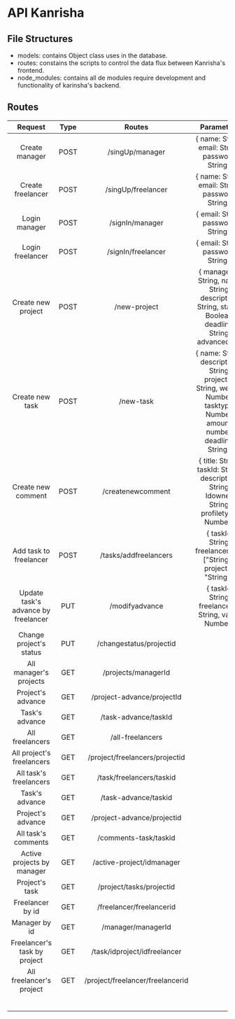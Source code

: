 # API Kanrisha
## File Structures
- models: contains Object class uses in the database.
- routes: constains the scripts to control the data flux between Kanrisha's frontend.
- node_modules: contains all de modules require development and functionality of karinsha's backend.

## Routes

|               Request               | Type |               Routes              |                                                          Parameters                                                          |
|:-----------------------------------:|:----:|:---------------------------------:|:----------------------------------------------------------------------------------------------------------------------------:|
|            Create manager           | POST |          /singUp/manager          |                                       { name: String, email: String, password: String }                                      |
|          Create freelancer          | POST |         /singUp/freelancer        |                                       { name: String, email: String, password: String }                                      |
|            Login manager            | POST |          /signIn/manager          |                                              { email: String, password: String }                                             |
|           Login freelancer          | POST |         /signIn/freelancer        |                                              { email: String, password: String }                                             |
|          Create new project         | POST |            /new-project           |           { managerId: String, name: String, description: String, status: Boolean, deadline: String, advanced: 0 }           |
|           Create new task           | POST |             /new-task             | { name: String, description: String, projectId: String, weight: Number, tasktype: Number, amount: number, deadline: String } |
|          Create new comment         | POST |         /createnewcomment         |                 { title: String, taskId: String, description: String, Idowner: String, profiletype: Number }                 |
|        Add task to freelancer       | POST | /tasks/addfreelancers             |                              { taskId: String, freelancersids: ["String"], projectId: "String" }                             |
| Update task's advance by freelancer |  PUT |           /modifyadvance          |                                    { taskId: String, freelancerId: String, value: Number }                                   |
|       Change project's status       | PUT  |      /changestatus/projectid      |                                                                                                                              |
|        All manager's projects       |  GET |        /projects/managerId        |                                                                                                                              |
|          Project's advance          |  GET |     /project-advance/projectId    |                                                                                                                              |
|            Task's advance           |  GET |        /task-advance/taskId       |                                                                                                                              |
|           All freelancers           |  GET |          /all-freelancers         |                                                                                                                              |
|      All project's freelancers      |  GET |   /project/freelancers/projectid  |                                                                                                                              |
|        All task's freelancers       |  GET |      /task/freelancers/taskid     |                                                                                                                              |
|            Task's advance           |  GET |        /task-advance/taskid       |                                                                                                                              |
|          Project's advance          |  GET |     /project-advance/projectid    |                                                                                                                              |
|         All task's comments         |  GET |       /comments-task/taskid       |                                                                                                                              |
|      Active projects by manager     |  GET |     /active-project/idmanager     |                                                                                                                              |
|            Project's task           |  GET |      /project/tasks/projectid     |                                                                                                                              |
|           Freelancer by id          |  GET |      /freelancer/freelancerid     |                                                                                                                              |
|            Manager by id            |  GET |         /manager/managerId        |                                                                                                                              |
|     Freelancer's task by project    |  GET |    /task/idproject/idfreelancer   |                                                                                                                              |
|       All freelancer's project      |  GET | /project/freelancer/freelancerid |                                                                                                                              |
|                                     |      |                                   |                                                                                                                              |
|                                     |      |                                   |                                                                                                                              |
|                                     |      |                                   |                                                                                                                              |
|                                     |      |                                   |                                                                                                                              |
|                                     |      |                                   |                                                                                                                              |
|                                     |      |                                   |                                                                                                                              |
